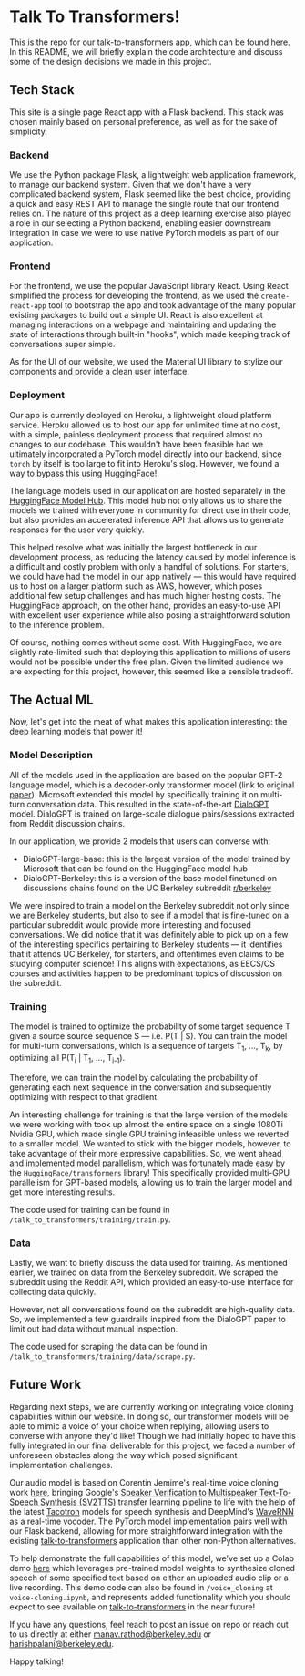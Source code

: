 # Talk To Transformers!

This is the repo for our talk-to-transformers app, which can be found [here](https://talk-to-transformers.herokuapp.com/). In this README, we will briefly explain the code architecture and discuss some of the design decisions we made in this project.

## Tech Stack

This site is a single page React app with a Flask backend. This stack was chosen mainly based on personal preference, as well as for the sake of simplicity.

### Backend

We use the Python package Flask, a lightweight web application framework, to manage our backend system. Given that we don't have a very complicated backend system, Flask seemed like the best choice, providing a quick and easy REST API to manage the single route that our frontend relies on. The nature of this project as a deep learning exercise also played a role in our selecting a Python backend, enabling easier downstream integration in case we were to use native PyTorch models as part of our application.

### Frontend

For the frontend, we use the popular JavaScript library React. Using React simplified the process for developing the frontend, as we used the `create-react-app` tool to bootstrap the app and took advantage of the many popular existing packages to build out a simple UI. React is also excellent at managing interactions on a webpage and maintaining and updating the state of interactions through built-in "hooks", which made keeping track of conversations super simple.

As for the UI of our website, we used the Material UI library to stylize our components and provide a clean user interface.

### Deployment

Our app is currently deployed on Heroku, a lightweight cloud platform service. Heroku allowed us to host our app for unlimited time at no cost, with a simple, painless deployment process that required almost no changes to our codebase. This wouldn't have been feasible had we ultimately incorporated a PyTorch model directly into our backend, since `torch` by itself is too large to fit into Heroku's slog. However, we found a way to bypass this using HuggingFace!

The language models used in our application are hosted separately in the [HuggingFace Model Hub](https://huggingface.co/models). This model hub not only allows us to share the models we trained with everyone in community for direct use in their code, but also provides an accelerated inference API that allows us to generate responses for the user very quickly. 

This helped resolve what was initially the largest bottleneck in our development process, as reducing the latency caused by model inference is a difficult and costly problem with only a handful of solutions. For starters, we could have had the model in our app natively — this would have required us to host on a larger platform such as AWS, however, which poses additional few setup challenges and has much higher hosting costs. The HuggingFace approach, on the other hand, provides an easy-to-use API with excellent user experience while also posing a straightforward solution to the inference problem.

Of course, nothing comes without some cost. With HuggingFace, we are slightly rate-limited such that deploying this application to millions of users would not be possible under the free plan. Given the limited audience we are expecting for this project, however, this seemed like a sensible tradeoff.

## The Actual ML

Now, let's get into the meat of what makes this application interesting: the deep learning models that power it!

### Model Description

All of the models used in the application are based on the popular GPT-2 language model, which is a decoder-only transformer model (link to original [paper](https://d4mucfpksywv.cloudfront.net/better-language-models/language-models.pdf)). Microsoft extended this model by specifically training it on multi-turn conversation data. This resulted in the state-of-the-art [DialoGPT](https://arxiv.org/pdf/1911.00536.pdf) model. DialoGPT is trained on large-scale dialogue pairs/sessions extracted from Reddit discussion chains.

In our application, we provide 2 models that users can converse with:

- DialoGPT-large-base: this is the largest version of the model trained by Microsoft that can be found on the HuggingFace model hub
- DialoGPT-Berkeley: this is a version of the base model finetuned on discussions chains found on the UC Berkeley subreddit [r/berkeley](https://www.reddit.com/r/berkeley/)

We were inspired to train a model on the Berkeley subreddit not only since we are Berkeley students, but also to see if a model that is fine-tuned on a particular subreddit would provide more interesting and focused conversations. We did notice that it was definitely able to pick up on a few of the interesting specifics pertaining to Berkeley students — it identifies that it attends UC Berkeley, for starters, and oftentimes even claims to be studying computer science! This aligns with expectations, as EECS/CS courses and activities happen to be predominant topics of discussion on the subreddit.

### Training

The model is trained to optimize the probability of some target sequence T given a source source sequence S — i.e. P(T | S). You can train the model for multi-turn conversations, which is a sequence of targets T<sub>1</sub>, ..., T<sub>k</sub>, by optimizing all P(T<sub>i</sub> | T<sub>1</sub>, ..., T<sub>i-1</sub>).

Therefore, we can train the model by calculating the probability of generating each next sequence in the conversation and subsequently optimizing with respect to that gradient.

An interesting challenge for training is that the large version of the models we were working with took up almost the entire space on a single 1080Ti Nvidia GPU, which made single GPU training infeasible unless we reverted to a smaller model. We wanted to stick with the bigger models, however, to take advantage of their more expressive capabilities. So, we went ahead and implemented model parallelism, which was fortunately made easy by the `HuggingFace/transformers` library! This specifically provided multi-GPU parallelism for GPT-based models, allowing us to train the larger model and get more interesting results.

The code used for training can be found in `/talk_to_transformers/training/train.py`.

### Data

Lastly, we want to briefly discuss the data used for training. As mentioned earlier, we trained on data from the Berkeley subreddit. We scraped the subreddit using the Reddit API, which provided an easy-to-use interface for collecting data quickly.

However, not all conversations found on the subreddit are high-quality data. So, we implemented a few guardrails inspired from the DialoGPT paper to limit out bad data without manual inspection.

The code used for scraping the data can be found in `/talk_to_transformers/training/data/scrape.py`.

## Future Work

Regarding next steps, we are currently working on integrating voice cloning capabilities within our website. In doing so, our transformer models will be able to mimic a voice of your choice when replying, allowing users to converse with anyone they'd like! Though we had initially hoped to have this fully integrated in our final deliverable for this project, we faced a number of unforeseen obstacles along the way which posed significant implementation challenges.

Our audio model is based on Corentin Jemime's real-time voice cloning work [here](https://github.com/CorentinJ/Real-Time-Voice-Cloning), bringing Google's [Speaker Verification to Multispeaker Text-To-Speech Synthesis (SV2TTS)](https://arxiv.org/pdf/1806.04558.pdf) transfer learning pipeline to life with the help of the latest [Tacotron](https://google.github.io/tacotron/) models for speech synthesis and DeepMind's [WaveRNN](https://arxiv.org/pdf/1802.08435v1.pdf) as a real-time vocoder. The PyTorch model implementation pairs well with our Flask backend, allowing for more straightforward integration with the existing [talk-to-transformers](https://talk-to-transformers.herokuapp.com/) application than other non-Python alternatives.

To help demonstrate the full capabilities of this model, we've set up a Colab demo [here](https://colab.research.google.com/drive/1IQBWb-2GJ8N96LWIuVDea0Yg_ZNCRyUn?usp=sharing) which leverages pre-trained model weights to synthesize cloned speech of some specified text based on either an uploaded audio clip or a live recording. This demo code can also be found in `/voice_cloning` at `voice-cloning.ipynb`, and represents added functionality which you should expect to see available on [talk-to-transformers](https://talk-to-transformers.herokuapp.com/) in the near future!

If you have any questions, feel reach to post an issue on repo or reach out to us directly at either manav.rathod@berkeley.edu or harishpalani@berkeley.edu.

Happy talking!
